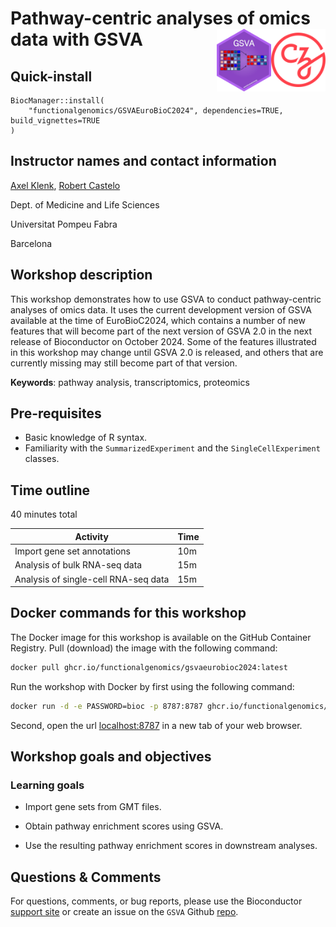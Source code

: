 # Pathway-centric analyses of omics data with GSVA <img align="right" src="https://raw.githubusercontent.com/functionalgenomics/GSVAEuroBioC2024/master/images/CZI.png" height="100"/> <img align="right" src="https://raw.githubusercontent.com/functionalgenomics/GSVAEuroBioC2024/master/images/GSVA.png" height="100"/>

## Quick-install

```
BiocManager::install(
    "functionalgenomics/GSVAEuroBioC2024", dependencies=TRUE, build_vignettes=TRUE
)
```

## Instructor names and contact information

[Axel Klenk](mailto:axelvolker.klenk@upf.edu),
[Robert Castelo](mailto:robert.castelo@upf.edu)

Dept. of Medicine and Life Sciences

Universitat Pompeu Fabra

Barcelona

## Workshop description

This workshop demonstrates how to use GSVA to conduct pathway-centric analyses of
omics data. It uses the current development version of GSVA available at the time
of EuroBioC2024, which contains a number of new features that will become part of
the next version of GSVA 2.0 in the next release of Bioconductor on October 2024.
Some of the features illustrated in this workshop may change until GSVA 2.0 is
released, and others that are currently missing may still become part of that
version.

**Keywords**: pathway analysis, transcriptomics, proteomics

## Pre-requisites

* Basic knowledge of R syntax.
* Familiarity with the `SummarizedExperiment` and the `SingleCellExperiment` classes.

## Time outline

40 minutes total

| Activity                             | Time |
|--------------------------------------|------|
| Import gene set annotations          | 10m  |
| Analysis of bulk RNA-seq data        | 15m  |
| Analysis of single-cell RNA-seq data | 15m  |

## Docker commands for this workshop

The Docker image for this workshop is available on the GitHub Container
Registry. Pull (download) the image with the following command:

```sh
docker pull ghcr.io/functionalgenomics/gsvaeurobioc2024:latest
```
Run the workshop with Docker by first using the following command:

```sh
docker run -d -e PASSWORD=bioc -p 8787:8787 ghcr.io/functionalgenomics/gsvaeurobioc2024:latest
```
Second, open the url [localhost:8787](localhost:8787) in a new tab of
your web browser.

## Workshop goals and objectives

### Learning goals

* Import gene sets from GMT files.

* Obtain pathway enrichment scores using GSVA.

* Use the resulting pathway enrichment scores in downstream analyses.

## Questions & Comments

For questions, comments, or bug reports, please use the
Bioconductor [support site](https://support.bioconductor.org/) or create an
issue on the `GSVA` Github [repo](https://github.com/rcastelo/GSVA/issues).
